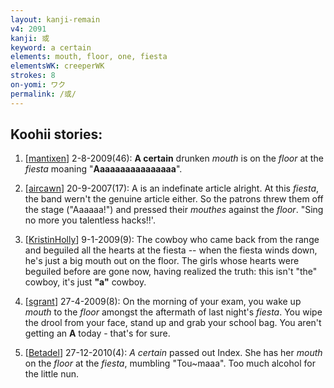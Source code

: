 ```yaml
---
layout: kanji-remain
v4: 2091
kanji: 或
keyword: a certain
elements: mouth, floor, one, fiesta
elementsWK: creeperWK
strokes: 8
on-yomi: ワク
permalink: /或/
---
```


## Koohii stories: 

1) [<a href="http://kanji.koohii.com/profile/mantixen">mantixen</a>] 2-8-2009(46): <strong>A certain</strong> drunken <em>mouth</em> is on the <em>floor</em> at the <em>fiesta</em> moaning &quot;<strong>Aaaaaaaaaaaaaaaa</strong>&quot;.

2) [<a href="http://kanji.koohii.com/profile/aircawn">aircawn</a>] 20-9-2007(17): A is an indefinate article alright. At this <em>fiesta</em>, the band wern&#039;t the genuine article either. So the patrons threw them off the stage (&quot;Aaaaaa!&quot;) and pressed their <em>mouthes</em> against the <em>floor</em>. &quot;Sing no more you talentless hacks!!&#039;.

3) [<a href="http://kanji.koohii.com/profile/KristinHolly">KristinHolly</a>] 9-1-2009(9): The cowboy who came back from the range and beguiled all the hearts at the fiesta -- when the fiesta winds down, he&#039;s just a big mouth out on the floor. The girls whose hearts were beguiled before are gone now, having realized the truth: this isn&#039;t &quot;the&quot; cowboy, it&#039;s just <strong>&quot;a&quot;</strong> cowboy.

4) [<a href="http://kanji.koohii.com/profile/sgrant">sgrant</a>] 27-4-2009(8): On the morning of your exam, you wake up <em>mouth</em> to the <em>floor</em> amongst the aftermath of last night&#039;s <em>fiesta</em>. You wipe the drool from your face, stand up and grab your school bag. You aren&#039;t getting an <strong>A</strong> today - that&#039;s for sure.

5) [<a href="http://kanji.koohii.com/profile/Betadel">Betadel</a>] 27-12-2010(4): <em>A certain</em> passed out Index. She has her <em>mouth</em> on the <em>floor</em> at the <em>fiesta</em>, mumbling &quot;Tou~maaa&quot;. Too much alcohol for the little nun.

